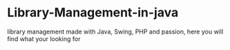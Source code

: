# Library-Management-in-java
library management made with Java, Swing, PHP and passion, here you will find what your looking for
